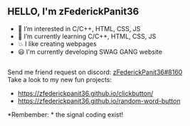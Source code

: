 HELLO, I'm zFederickPanit36
--
- 👀 I’m interested in C/C++, HTML, CSS, JS
- 🌱 I’m currently learning C/C++, HTML, CSS, JS
- 💥 I like creating webpages
- 😃 I'm currently developing SWAG GANG website
## 
Send me friend request on discord: [zFederickPanit36#8160]()<br>
Take a look to my new fun projects: <br>
 - https://zfederickpanit36.github.io/clickbutton/ <br>
 - https://zfederickpanit36.github.io/random-word-button

*Rembember: * the signal coding exist!

